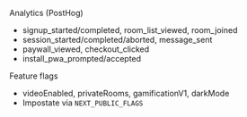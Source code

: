 Analytics (PostHog)

- signup_started/completed, room_list_viewed, room_joined
- session_started/completed/aborted, message_sent
- paywall_viewed, checkout_clicked
- install_pwa_prompted/accepted

Feature flags

- videoEnabled, privateRooms, gamificationV1, darkMode
- Impostate via `NEXT_PUBLIC_FLAGS`
